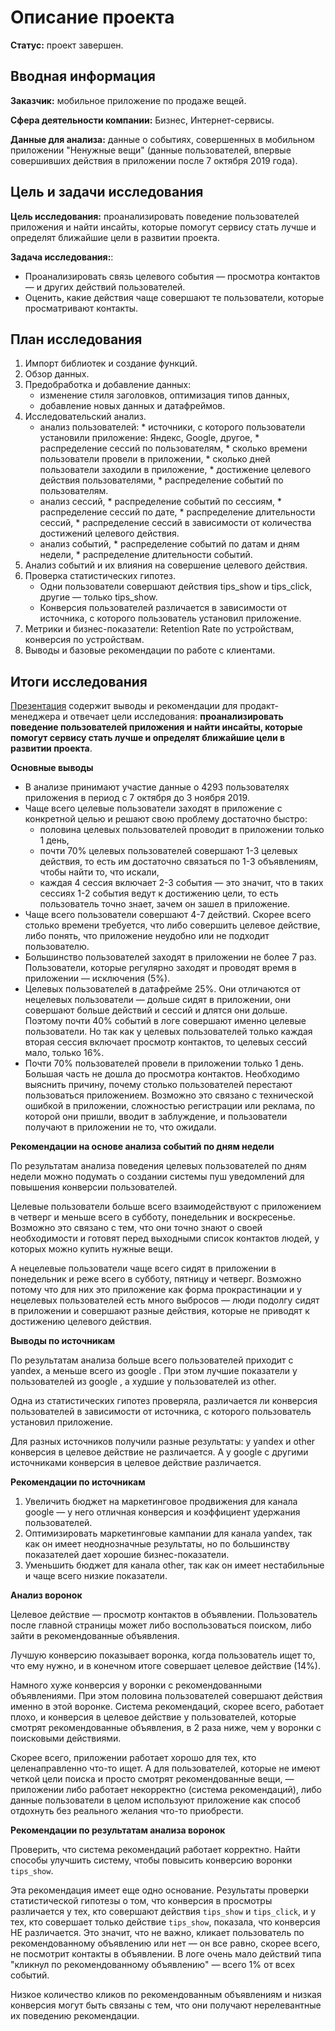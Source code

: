 # Описание проекта

**Статус:** проект завершен.

## Вводная информация
**Заказчик:** мобильное приложение по продаже вещей.

**Сфера деятельности компании:** Бизнес, Интернет-сервисы.

**Данные для анализа:** данные о событиях, совершенных в мобильном приложении "Ненужные вещи" (данные пользователей, впервые совершивших действия в приложении после 7 октября 2019 года).

## Цель и задачи исследования
**Цель исследования:** проанализировать поведение пользователей приложения и найти инсайты, которые помогут сервису стать лучше и определят ближайшие цели в развитии проекта.

**Задача исследования:**:
* Проанализировать связь целевого события — просмотра контактов — и других действий пользователей.
* Оценить, какие действия чаще совершают те пользователи, которые просматривают контакты.

## План исследования

1. Импорт библиотек и создание функций.
2. Обзор данных.
3. Предобработка и добавление данных:
    * изменение стиля заголовков, оптимизация типов данных,
    * добавление новых данных и датафреймов.
4. Исследовательский анализ.
    * анализ пользователей:
          * источники, с которого пользователи установили приложение: Яндекс, Google, другое,
          * распределение сессий по пользователям,
          * сколько времени пользователи провели в приложении,
          * сколько дней пользователи заходили в приложение,
          * достижение целевого действия пользователями,
          * распределение событий по пользователям.
    * анализ сессий,
          * распределение событий по сессиям,
          * распределение сессий по дате,
          * распределение длительности сессий,
          * распределение сессий в зависимости от количества достижений целевого действия.
    * анализ событий,
          * распределение событий по датам и дням недели,
          * распределение длительности событий.
5. Анализ событий и их влияния на совершение целевого действия.
6. Проверка статистических гипотез.
    * Одни пользователи совершают действия tips_show и tips_click, другие — только tips_show.
    * Конверсия пользователей различается в зависимости от источника, с которого пользователь установил приложение.
7. Метрики и бизнес-показатели: Retention Rate по устройствам, конверсия по устройствам.
8. Выводы и базовые рекомендации по работе с клиентами.

## Итоги исследования

[Презентация](https://drive.google.com/file/d/1LcvFmyML0MNTkbGHrLKf3ynbomfmYT6l/) содержит выводы и рекомендации для продакт-менеджера и отвечает цели исследования: **проанализировать поведение пользователей приложения и найти инсайты, которые помогут сервису стать лучше и определят ближайшие цели в развитии проекта**.

**Основные выводы**
* В анализе принимают участие данные о 4293 пользователях приложения в период c 7 октября до 3 ноября 2019.
* Чаще всего целевые пользователи заходят в приложение с конкретной целью и решают свою проблему достаточно быстро:
    * половина целевых пользователей проводит в приложении только 1 день,
    * почти 70% целевых пользователей совершают 1-3 целевых действия, то есть им достаточно связаться по 1-3 объявлениям, чтобы найти то, что искали,
    * каждая 4 сессия включает 2-3 события — это значит, что в таких сессиях 1-2 события ведут к достижению цели, то есть пользователь точно знает, зачем он зашел в приложение.
* Чаще всего пользователи совершают 4-7 действий. Скорее всего столько времени требуется, что либо совершить целевое действие, либо понять, что приложение неудобно или не подходит пользователю.
* Большинство пользователей заходят в приложении не более 7 раз. Пользователи, которые регулярно заходят и проводят время в приложении — исключения (5%).
* Целевых пользователей в датафрейме 25%. Они отличаются от нецелевых пользователи — дольше сидят в приложении, они совершают больше действий и сессий и длятся они дольше. Поэтому почти 40% событий в логе совершают именно целевые пользователи. Но так как у целевых пользователей только каждая вторая сессия включает просмотр контактов, то целевых сессий мало, только 16%.
* Почти 70% пользователей провели в приложении только 1 день. Большая часть не дошла до просмотра контактов. Необходимо выяснить причину, почему столько пользователей перестают пользоваться приложением.
Возможно это связано с технической ошибкой в приложении, сложностью регистрации или реклама, по которой они пришли, вводит в заблуждение, и пользователи получают в приложении не то, что ожидали.


**Рекомендации на основе анализа событий по дням недели**

По результатам анализа поведения целевых пользователей по дням недели можно подумать о создании системы пуш уведомлений для повышения конверсии пользователей.

Целевые пользователи больше всего взаимодействуют с приложением в четверг и меньше всего в субботу, понедельник и воскресенье. Возможно это связано с тем, что они точно знают о своей необходимости и готовят перед выходными список контактов людей, у которых можно купить нужные вещи.

А нецелевые пользователи чаще всего сидят в приложении в понедельник и реже всего в субботу, пятницу и четверг. Возможно потому что для них это приложение как форма прокрастинации и у нецелевых пользователей есть много выбросов — люди подолгу сидят в приложении и совершают разные действия, которые не приводят к достижению целевого действия.


**Выводы по источникам**

По результатам анализа больше всего пользователей приходит с yandex, а меньше всего из google . При этом лучшие показатели у пользователей из google , а худшие у пользователей из other.

Одна из статистических гипотез проверяла, различается ли конверсия пользователей в зависимости от источника, с которого пользователь установил приложение.

Для разных источников получили разные результаты: у yandex и other конверсия в целевое действие не различается. А у google с другими источниками конверсия в целевое действие различается.

**Рекомендации по источникам**
1. Увеличить бюджет на маркетинговое продвижения для канала google — у него отличная конверсия и коэффициент удержания пользователей.
2. Оптимизировать маркетинговые кампании для канала yandex, так как он имеет неоднозначные результаты, но по большинству показателей дает хорошие бизнес-показатели.
3. Уменьшить бюджет для канала other, так как он имеет нестабильные и чаще всего низкие показатели.


**Анализ воронок**

Целевое действие — просмотр контактов в объявлении. Пользователь после главной страницы может либо воспользоваться поиском, либо зайти в рекомендованные объявления. 

Лучшую конверсию показывает воронка, когда пользователь ищет то, что ему нужно, и в конечном итоге совершает целевое действие (14%).

Намного хуже конверсия у воронки с рекомендованными объявлениями. При этом половина пользователей совершают действия именно в этой воронке. Система рекомендаций, скорее всего, работает плохо, и конверсия в целевое действие у пользователей, которые смотрят рекомендованные объявления, в 2 раза ниже, чем у воронки с поисковыми действиями. 

Скорее всего, приложении работает хорошо для тех, кто целенаправленно что-то ищет. А для пользователей, которые не имеют четкой цели поиска и просто смотрят рекомендованные вещи, — приложении либо работает некорректно (система рекомендаций), либо данные пользователи в целом используют приложение как способ отдохнуть без реального желания что-то приобрести.

**Рекомендации по результатам анализа воронок**

Проверить, что система рекомендаций работает корректно. Найти способы улучшить систему, чтобы повысить конверсию воронки `tips_show`.

Эта рекомендация имеет еще одно основание. Результаты проверки статистической гипотезы о том, что конверсия в просмотры различается у тех, кто совершают действия `tips_show` и `tips_click`, и у тех, кто совершает только действие `tips_show`, показала, что конверсия НЕ различается. Это значит, что не важно, кликает пользователь по рекомендованному объявлению или нет — он все равно, скорее всего, не посмотрит контакты в объявлении.
В логе очень мало действий типа "кликнул по рекомендованному объявлению" — всего 1% от всех событий.

Низкое количество кликов по рекомендованным объявлениям и низкая конверсия могут быть связаны с тем, что они получают нерелевантные их поведению рекомендации.
